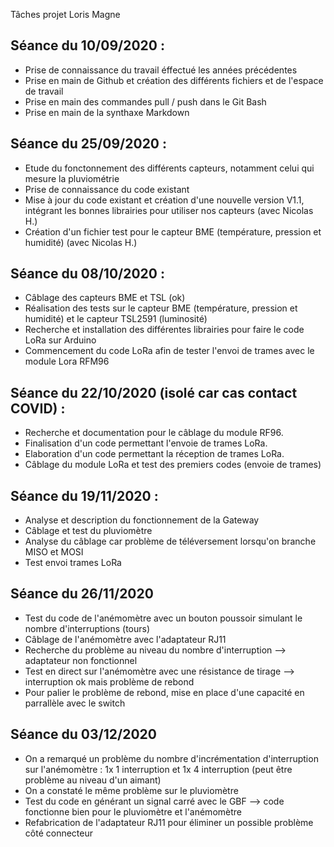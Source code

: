Tâches projet Loris Magne

Séance du 10/09/2020 :  
- 
- Prise de connaissance du travail éffectué les années précédentes  
- Prise en main de Github et création des différents fichiers et de l'espace de travail  
- Prise en main des commandes pull / push dans le Git Bash  
- Prise en main de la synthaxe Markdown

Séance du 25/09/2020 :
- 
- Etude du fonctonnement des différents capteurs, notamment celui qui mesure la pluviométrie  
- Prise de connaissance du code existant  
- Mise à jour du code existant et création d'une nouvelle version V1.1, intégrant les bonnes librairies pour utiliser nos capteurs (avec Nicolas H.)  
- Création d'un fichier test pour le capteur BME (température, pression et humidité) (avec Nicolas H.)  

Séance du 08/10/2020 :
-
- Câblage des capteurs BME et TSL (ok)  
- Réalisation des tests sur le capteur BME (température, pression et humidité) et le capteur TSL2591 (luminosité)  
- Recherche et installation des différentes librairies pour faire le code LoRa sur Arduino  
- Commencement du code LoRa afin de tester l'envoi de trames avec le module Lora RFM96  

Séance du 22/10/2020 (isolé car cas contact COVID) :
-  
- Recherche et documentation pour le câblage du module RF96.
- Finalisation d'un code permettant l'envoie de trames LoRa.
- Elaboration d'un code permettant la réception de trames LoRa.
- Câblage du module LoRa et test des premiers codes (envoie de trames)

Séance du 19/11/2020 :
-  
- Analyse et description du fonctionnement de la Gateway
- Câblage et test du pluviomètre
- Analyse du câblage car problème de téléversement lorsqu'on branche MISO et MOSI
- Test envoi trames LoRa

Séance du 26/11/2020
-  
- Test du code de l'anémomètre avec un bouton poussoir simulant le nombre d'interruptions (tours)  
- Câblage de l'anémomètre avec l'adaptateur RJ11  
- Recherche du problème au niveau du nombre d'interruption --> adaptateur non fonctionnel  
- Test en direct sur l'anémomètre avec une résistance de tirage --> interruption ok mais problème de rebond  
- Pour palier le problème de rebond, mise en place d'une capacité en parrallèle avec le switch  

Séance du 03/12/2020
- 
- On a remarqué un problème du nombre d'incrémentation d'interruption sur l'anémomètre : 1x 1 interruption et 1x 4 interruption (peut être problème au niveau d'un aimant)  
- On a constaté le même problème sur le pluviomètre  
- Test du code en générant un signal carré avec le GBF --> code fonctionne bien pour le pluviomètre et l'anémomètre  
- Refabrication de l'adaptateur RJ11 pour éliminer un possible problème côté connecteur  
